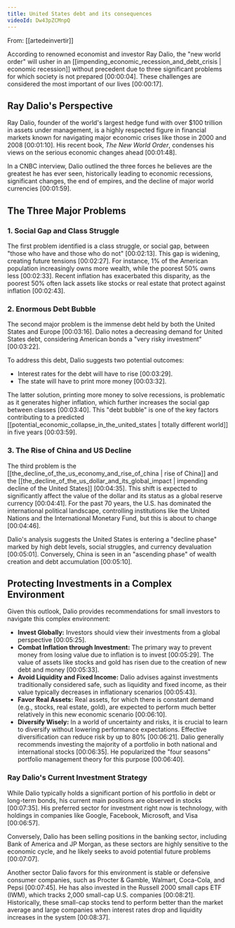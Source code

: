 ```yaml
---
title: United States debt and its consequences
videoId: Dw43pZCMnpQ
---
```


From: [[artedeinvertir]] <br/> 

According to renowned economist and investor Ray Dalio, the "new world order" will usher in an [[impending_economic_recession_and_debt_crisis | economic recession]] without precedent due to three significant problems for which society is not prepared [00:00:04]. These challenges are considered the most important of our lives [00:00:17].

## Ray Dalio's Perspective

Ray Dalio, founder of the world's largest hedge fund with over $100 trillion in assets under management, is a highly respected figure in financial markets known for navigating major economic crises like those in 2000 and 2008 [00:01:10]. His recent book, *The New World Order*, condenses his views on the serious economic changes ahead [00:01:48].

In a CNBC interview, Dalio outlined the three forces he believes are the greatest he has ever seen, historically leading to economic recessions, significant changes, the end of empires, and the decline of major world currencies [00:01:59].

## The Three Major Problems

### 1. Social Gap and Class Struggle
The first problem identified is a class struggle, or social gap, between "those who have and those who do not" [00:02:13]. This gap is widening, creating future tensions [00:02:27]. For instance, 1% of the American population increasingly owns more wealth, while the poorest 50% owns less [00:02:33]. Recent inflation has exacerbated this disparity, as the poorest 50% often lack assets like stocks or real estate that protect against inflation [00:02:43].

### 2. Enormous Debt Bubble
The second major problem is the immense debt held by both the United States and Europe [00:03:16]. Dalio notes a decreasing demand for United States debt, considering American bonds a "very risky investment" [00:03:22].

To address this debt, Dalio suggests two potential outcomes:
*   Interest rates for the debt will have to rise [00:03:29].
*   The state will have to print more money [00:03:32].

The latter solution, printing more money to solve recessions, is problematic as it generates higher inflation, which further increases the social gap between classes [00:03:40]. This "debt bubble" is one of the key factors contributing to a predicted [[potential_economic_collapse_in_the_united_states | totally different world]] in five years [00:03:59].

### 3. The Rise of China and US Decline
The third problem is the [[the_decline_of_the_us_economy_and_rise_of_china | rise of China]] and the [[the_decline_of_the_us_dollar_and_its_global_impact | impending decline of the United States]] [00:04:35]. This shift is expected to significantly affect the value of the dollar and its status as a global reserve currency [00:04:41]. For the past 70 years, the U.S. has dominated the international political landscape, controlling institutions like the United Nations and the International Monetary Fund, but this is about to change [00:04:46].

Dalio's analysis suggests the United States is entering a "decline phase" marked by high debt levels, social struggles, and currency devaluation [00:05:01]. Conversely, China is seen in an "ascending phase" of wealth creation and debt accumulation [00:05:10].

## Protecting Investments in a Complex Environment

Given this outlook, Dalio provides recommendations for small investors to navigate this complex environment:

*   **Invest Globally:** Investors should view their investments from a global perspective [00:05:25].
*   **Combat Inflation through Investment:** The primary way to prevent money from losing value due to inflation is to invest [00:05:29]. The value of assets like stocks and gold has risen due to the creation of new debt and money [00:05:33].
*   **Avoid Liquidity and Fixed Income:** Dalio advises against investments traditionally considered safe, such as liquidity and fixed income, as their value typically decreases in inflationary scenarios [00:05:43].
*   **Favor Real Assets:** Real assets, for which there is constant demand (e.g., stocks, real estate, gold), are expected to perform much better relatively in this new economic scenario [00:06:10].
*   **Diversify Wisely:** In a world of uncertainty and risks, it is crucial to learn to diversify without lowering performance expectations. Effective diversification can reduce risk by up to 80% [00:06:21]. Dalio generally recommends investing the majority of a portfolio in both national and international stocks [00:06:35]. He popularized the "four seasons" portfolio management theory for this purpose [00:06:40].

### Ray Dalio's Current Investment Strategy
While Dalio typically holds a significant portion of his portfolio in debt or long-term bonds, his current main positions are observed in stocks [00:07:35]. His preferred sector for investment right now is technology, with holdings in companies like Google, Facebook, Microsoft, and Visa [00:06:57].

Conversely, Dalio has been selling positions in the banking sector, including Bank of America and JP Morgan, as these sectors are highly sensitive to the economic cycle, and he likely seeks to avoid potential future problems [00:07:07].

Another sector Dalio favors for this environment is stable or defensive consumer companies, such as Procter & Gamble, Walmart, Coca-Cola, and Pepsi [00:07:45]. He has also invested in the Russell 2000 small caps ETF (IWM), which tracks 2,000 small-cap U.S. companies [00:08:21]. Historically, these small-cap stocks tend to perform better than the market average and large companies when interest rates drop and liquidity increases in the system [00:08:37].